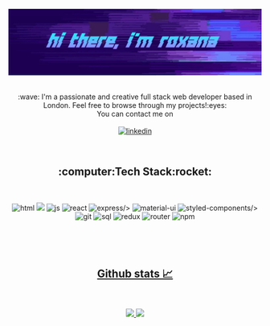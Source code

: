 ![banner](https://github.com/roxana-florea/roxana-florea/blob/main/IMG_20210316_172600.jpg)</br></br>

<p align="center">
 :wave: I'm a passionate and creative full stack web developer based in London. Feel free to browse through my projects!:eyes:<br/>
You can contact me on<br/><br/><a href="https://www.linkedin.com/in/roxana-florea-53155a83/"><img src="https://img.shields.io/badge/LinkedIn-0077B5?style=for-the-badge&logo=linkedin&logoColor=white" alt="linkedin"/></a>

</p>


<br/>

<h2 align="center">:computer:Tech Stack:rocket:</h2><br/>
<p align='center'>
<img src='https://img.shields.io/badge/HTML-239120?style=for-the-badge&logo=html5&logoColor=white' alt='html'/>
<img src='https://img.shields.io/badge/CSS3-1572B6?style=for-the-badge&logo=css3&logoColor=white' aly='css'/>
 
<img src='https://img.shields.io/badge/JavaScript-F7DF1E?style=for-the-badge&logo=javascript&logoColor=black' alt='js'/>
<img src='https://img.shields.io/badge/React-20232A?style=for-the-badge&logo=react&logoColor=61DAFB' alt='react'/>
<img src='https://img.shields.io/badge/Express.js-000000?style=for-the-badge&logo=express&logoColor=white' alt='express/>'
<img src='https://img.shields.io/badge/Node.js-43853D?style=for-the-badge&logo=node.js&logoColor=white' alt='node'/>
<img src='https://img.shields.io/badge/Material--UI-0081CB?style=for-the-badge&logo=material-ui&logoColor=white' alt='material-ui'/>
<img src='https://img.shields.io/badge/styled--components-DB7093?style=for-the-badge&logo=styled-components&logoColor=white' alt='styled-components/>'
<img src='https://img.shields.io/badge/MongoDB-4EA94B?style=for-the-badge&logo=mongodb&logoColor=white' alt='mongodb'/>
<img src='https://img.shields.io/badge/Git-F05032?style=for-the-badge&logo=git&logoColor=white' alt='git'/>
<img src='https://img.shields.io/badge/MySQL-00000F?style=for-the-badge&logo=mysql&logoColor=white' alt='sql'/>
<img src='https://img.shields.io/badge/Redux-593D88?style=for-the-badge&logo=redux&logoColor=white' alt='redux'/>
<img src='https://img.shields.io/badge/React_Router-CA4245?style=for-the-badge&logo=react-router&logoColor=white' alt='router'/>
<img src='https://img.shields.io/badge/npm-CB3837?style=for-the-badge&logo=npm&logoColor=white' alt='npm'/>
</p>


<a href="https://github.com/jstrieb/github-stats" align="center">
<br/>


</p><br/>
<h2 align="center">Github stats 📈</h2><br/>
 <p align="center">
 
<img src="https://github.com/roxana-florea/git-stats/blob/master/generated/languages.svg"/>
<img src="https://github.com/roxana-florea/git-stats/blob/master/generated/overview.svg"/>

</p>
